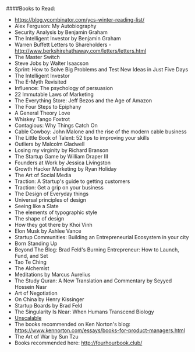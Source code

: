 ####Books to Read:
- https://blog.ycombinator.com/ycs-winter-reading-list/
- Alex Ferguson: My Autobiography
- Security Analysis by Benjamin Graham
- The Intelligent Investor by Benjamin Graham
- Warren Buffett Letters to Shareholders - http://www.berkshirehathaway.com/letters/letters.html
- The Master Switch
- Steve Jobs by Walter Isaacson
- Sprint: How to Solve Big Problems and Test New Ideas in Just Five Days
- The Intelligent Investor
- The E-Myth Revisited
- Influence: The psychology of persuasion
- 22 Immutable Laws of Marketing
- The Everything Store: Jeff Bezos and the Age of Amazon
- The Four Steps to Epiphany
- A General Theory Love
- Whiskey Tango Foxtrot
- Contagious: Why Things Catch On
- Cable Cowboy: John Malone and the rise of the modern cable business
- The Little Book of Talent: 52 tips to improving your skills
- Outliers by Malcolm Gladwell
- Losing my virginity by Richard Branson
- The Startup Game by William Draper III
- Founders at Work by Jessica Livingston
- Growth Hacker Marketing by Ryan Holiday
- The Art of Social Media
- Traction: A Startup's guide to getting customers
- Traction: Get a grip on your business
- The Design of Everyday things
- Universal principles of design
- Seeing like a Slate
- The elements of typographic style
- The shape of design
- How they got there by Khoi Vinh
- Elon Musk by Ashlee Vance
- Startup Communities: Building an Entrepreneurial Ecosystem in your city
- Born Standing Up
- Beyond The Blog: Brad Feld's Burning Entrepreneur: How to Launch, Fund, and Set
- Tao Te Ching
- The Alchemist
- Meditations by Marcus Aurelius
- The Study Quran: A New Translation and Commentary by Seyyed Hossein Nasr
- Art of Negotiation
- On China by Henry Kissinger
- Startup Boards by Brad Feld
- The Singularity Is Near: When Humans Transcend Biology 
- [Unscalable](http://unscalablebook.com/)
- The books recommended on Ken Norton's blog: https://www.kennorton.com/essays/books-for-product-managers.html
- The Art of War by Sun Tzu
- Books recommended here: http://fourhourbook.club/